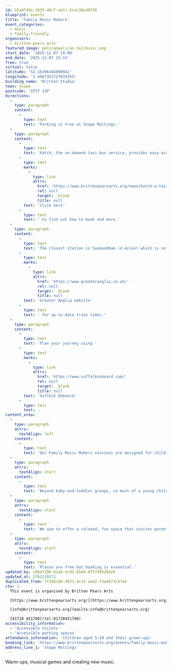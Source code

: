 ```yaml
---
id: 15a4f44a-3835-48cf-aefc-5cec36e30738
blueprint: events
title: 'Family Music Makers'
event_categories:
  - music
  - family-friendly
organisers:
  - britten-pears-arts
featured_image: pelicanpelican-3x2/music.png
start_date: '2025-12-07 14:00'
end_date: '2025-12-07 15:15'
free: true
virtual: false
latitude: '52.16396364890942'
longitude: '1.4967351727076355'
building_name: 'Britten Studio'
town: Snape
postcode: 'IP17 1SP'
directions:
  -
    type: paragraph
    content:
      -
        type: text
        text: 'Parking is free at Snape Maltings.'
  -
    type: paragraph
    content:
      -
        type: text
        text: 'Katch, the on-demand taxi-bus service, provides easy access to Snape Maltings, connecting it to the towns of Framlingham, Parham, Hacheston, Wickham Market, Wickham Market Railway Station at Campsea Ashe, and Tunstall. '
      -
        type: text
        marks:
          -
            type: link
            attrs:
              href: 'https://www.brittenpearsarts.org/news/katch-a-taxi-bus-to-snape-maltings'
              rel: null
              target: _blank
              title: null
        text: 'Click here'
      -
        type: text
        text: ' to find out how to book and more.'
  -
    type: paragraph
    content:
      -
        type: text
        text: 'The closest station is Saxmundham (4 miles) which is on the East Suffolk Ipswich on the Lowestoft train line. Wickham Market station (6 miles) is located in Campsea Ash on the same line. Visit the '
      -
        type: text
        marks:
          -
            type: link
            attrs:
              href: 'https://www.greateranglia.co.uk/'
              rel: null
              target: _blank
              title: null
        text: 'Greater Anglia website'
      -
        type: text
        text: ' for up-to-date train times.'
  -
    type: paragraph
    content:
      -
        type: text
        text: 'Plan your journey using '
      -
        type: text
        marks:
          -
            type: link
            attrs:
              href: 'https://www.suffolkonboard.com/'
              rel: null
              target: _blank
              title: null
        text: 'Suffolk Onboard'
      -
        type: text
        text: .
content_area:
  -
    type: paragraph
    attrs:
      textAlign: left
    content:
      -
        type: text
        text: 'Our Family Music Makers sessions are designed for children and their grown-ups to explore music-making in a friendly group environment. The workshops will have the children’s voices, suggestions, and ideas at the core, with activities offering the opportunity for children to express themselves, take the lead, actively listen, make decisions, and explore memories and their imagination.'
  -
    type: paragraph
    attrs:
      textAlign: start
    content:
      -
        type: text
        text: 'Beyond baby-and-toddler groups, so much of a young child’s experience of music-making is at school or in youth groups, and we hope to open the doors to families to bond over music-making together.'
  -
    type: paragraph
    attrs:
      textAlign: start
    content:
      -
        type: text
        text: 'We aim to offer a relaxed, fun space that invites parents and carers to join in and play an active and supportive part in music-making activity here at Snape Maltings.'
  -
    type: paragraph
    attrs:
      textAlign: start
    content:
      -
        type: text
        text: 'Places are free but booking is essential.'
updated_by: c86ef296-82a8-4c92-8104-8f274952842b
updated_at: 1761139171
duplicated_from: 7f2d8108-4931-4c32-aa42-f3e4673c474a
cta: |-
  This event is organised by Britten Pears Arts

  [https://www.brittenpearsarts.org/](https://www.brittenpearsarts.org/)

  [info@brittenpearsarts.org](mailto:info@brittenpearsarts.org)

  [01728 451700](tel:01728451700)
accessibility_information:
  - 'Accessible toilets'
  - 'Accessible parking spaces'
attendance_information: 'Children aged 5–10 and their grown-ups'
booking_link: 'https://www.brittenpearsarts.org/events/family-music-makers-ages-5-10'
address_line_1: 'Snape Maltings'
---
```

Warm-ups, musical games and creating new music.